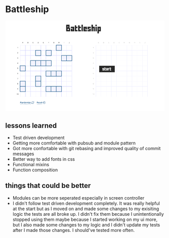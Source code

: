 # Battleship

![Screenshot](./src/assets/screenshot.png)

## lessons learned

- Test driven development
- Getting more comfortable with pubsub and module pattern
- Got more confortable with git rebasing and improved quality of commit messages
- Better way to add fonts in css
- Functional mixins
- Function composition

## things that could be better

- Modules can be more seperated especially in screen controller
- I didn't follow test driven development completely. It was really helpful at the start but as I moved on and made some changes to my exisiting logic the tests are all broke up. I didn't fix them because I unintentionally stopped using them maybe because I started working on my ui more, but I also made some changes to my logic and I didn't update my tests after I made those changes. I should've tested more often.
